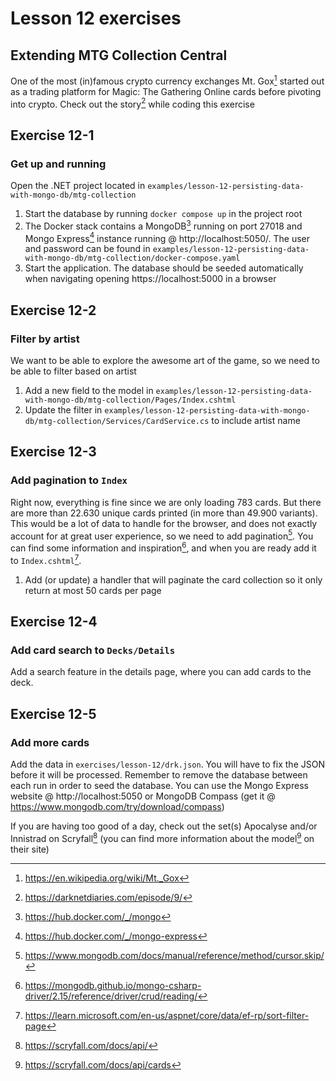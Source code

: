 # Lesson 12 exercises
## Extending MTG Collection Central
One of the most (in)famous crypto currency exchanges Mt. Gox[^7] started out as a trading platform for Magic: The Gathering Online cards before pivoting into crypto. Check out the story[^8] while coding this exercise 

## Exercise 12-1
### Get up and running
Open the .NET project located in `examples/lesson-12-persisting-data-with-mongo-db/mtg-collection`

1. Start the database by running `docker compose up` in the project root
2. The Docker stack contains a MongoDB[^5] running on port 27018 and Mongo Express[^6] instance running @ http://localhost:5050/. The user and password can be found in `examples/lesson-12-persisting-data-with-mongo-db/mtg-collection/docker-compose.yaml`
3. Start the application. The database should be seeded automatically when navigating opening https://localhost:5000 in a browser

## Exercise 12-2
### Filter by artist
We want to be able to explore the awesome art of the game, so we need to be able to filter based on artist

1. Add a new field to the model in `examples/lesson-12-persisting-data-with-mongo-db/mtg-collection/Pages/Index.cshtml` 
2. Update the filter in `examples/lesson-12-persisting-data-with-mongo-db/mtg-collection/Services/CardService.cs` to include artist name

## Exercise 12-3
### Add pagination to `Index`
Right now, everything is fine since we are only loading 783 cards. But there are more than 22.630 unique cards printed (in more than 49.900 variants). This would be a lot of data to handle for the browser, and does not exactly account for at great user experience, so we need to add pagination[^3]. You can find some information and inspiration[^4], and when you are ready add it to `Index.cshtml`[^9].

1. Add (or update) a handler that will paginate the card collection so it only return at most 50 cards per page

## Exercise 12-4
### Add card search to `Decks/Details`
Add a search feature in the details page, where you can add cards to the deck.

## Exercise 12-5
### Add more cards
Add the data in `exercises/lesson-12/drk.json`. You will have to fix the JSON before it will be processed. Remember to remove the database between each run in order to seed the database. You can use the Mongo Express website @ http://localhost:5050 or MongoDB Compass (get it @ https://www.mongodb.com/try/download/compass)

If you are having too good of a day, check out the set(s) Apocalyse and/or Innistrad on Scryfall[^1] (you can find more information about the model[^2] on their site)

[^1]: https://scryfall.com/docs/api/
[^2]: https://scryfall.com/docs/api/cards
[^3]: https://www.mongodb.com/docs/manual/reference/method/cursor.skip/
[^4]: https://mongodb.github.io/mongo-csharp-driver/2.15/reference/driver/crud/reading/
[^5]: https://hub.docker.com/_/mongo
[^6]: https://hub.docker.com/_/mongo-express
[^7]: https://en.wikipedia.org/wiki/Mt._Gox
[^8]: https://darknetdiaries.com/episode/9/
[^9]: https://learn.microsoft.com/en-us/aspnet/core/data/ef-rp/sort-filter-page